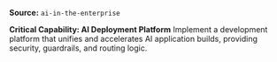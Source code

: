 **Source:** `ai-in-the-enterprise`

**Critical Capability: AI Deployment Platform**
Implement a development platform that unifies and accelerates AI application builds, providing security, guardrails, and routing logic.
